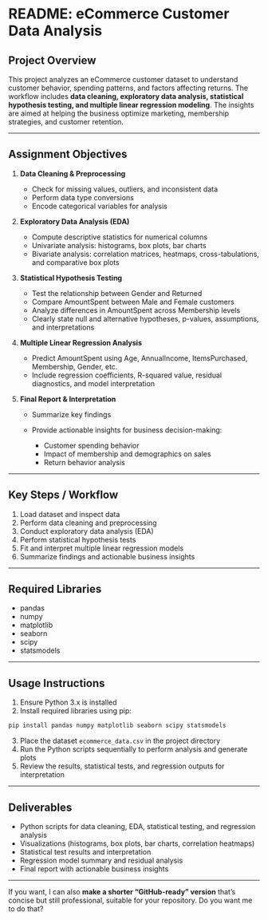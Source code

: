 # **README: eCommerce Customer Data Analysis**

## **Project Overview**

This project analyzes an eCommerce customer dataset to understand customer behavior, spending patterns, and factors affecting returns. The workflow includes **data cleaning, exploratory data analysis, statistical hypothesis testing, and multiple linear regression modeling**. The insights are aimed at helping the business optimize marketing, membership strategies, and customer retention.

---

## **Assignment Objectives**

1. **Data Cleaning & Preprocessing**

   * Check for missing values, outliers, and inconsistent data
   * Perform data type conversions
   * Encode categorical variables for analysis

2. **Exploratory Data Analysis (EDA)**

   * Compute descriptive statistics for numerical columns
   * Univariate analysis: histograms, box plots, bar charts
   * Bivariate analysis: correlation matrices, heatmaps, cross-tabulations, and comparative box plots

3. **Statistical Hypothesis Testing**

   * Test the relationship between Gender and Returned
   * Compare AmountSpent between Male and Female customers
   * Analyze differences in AmountSpent across Membership levels
   * Clearly state null and alternative hypotheses, p-values, assumptions, and interpretations

4. **Multiple Linear Regression Analysis**

   * Predict AmountSpent using Age, AnnualIncome, ItemsPurchased, Membership, Gender, etc.
   * Include regression coefficients, R-squared value, residual diagnostics, and model interpretation

5. **Final Report & Interpretation**

   * Summarize key findings
   * Provide actionable insights for business decision-making:

     * Customer spending behavior
     * Impact of membership and demographics on sales
     * Return behavior analysis

---

## **Key Steps / Workflow**

1. Load dataset and inspect data
2. Perform data cleaning and preprocessing
3. Conduct exploratory data analysis (EDA)
4. Perform statistical hypothesis tests
5. Fit and interpret multiple linear regression models
6. Summarize findings and actionable business insights

---

## **Required Libraries**

* pandas
* numpy
* matplotlib
* seaborn
* scipy
* statsmodels

---

## **Usage Instructions**

1. Ensure Python 3.x is installed
2. Install required libraries using pip:

```bash
pip install pandas numpy matplotlib seaborn scipy statsmodels
```

3. Place the dataset `ecommerce_data.csv` in the project directory
4. Run the Python scripts sequentially to perform analysis and generate plots
5. Review the results, statistical tests, and regression outputs for interpretation

---

## **Deliverables**

* Python scripts for data cleaning, EDA, statistical testing, and regression analysis
* Visualizations (histograms, box plots, bar charts, correlation heatmaps)
* Statistical test results and interpretation
* Regression model summary and residual analysis
* Final report with actionable business insights

---



If you want, I can also **make a shorter “GitHub-ready” version** that’s concise but still professional, suitable for your repository. Do you want me to do that?
